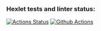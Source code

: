 ### Hexlet tests and linter status:
[![Actions Status](https://github.com/trair/frontend-project-lvl2/workflows/hexlet-check/badge.svg)](https://github.com/trair/frontend-project-lvl2/actions)
[![Github Actions](https://github.com/trair/frontend-project-lvl2/actions/workflows/Action.yml/badge.svg)](https://github.com/trair/frontend-project-lvl2/actions/workflows/Action.yml)